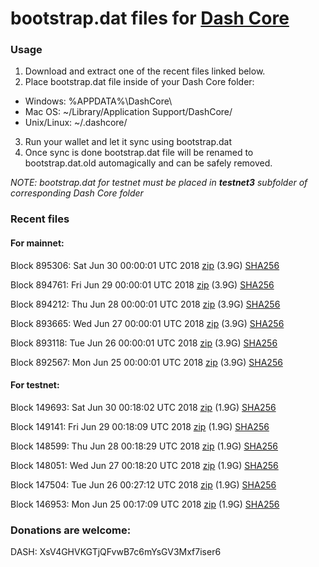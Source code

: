 # bootstrap.dat files for [Dash Core](https://www.dash.org)

### Usage

1. Download and extract one of the recent files linked below.
2. Place bootstrap.dat file inside of your Dash Core folder:
 - Windows: %APPDATA%\DashCore\
 - Mac OS: ~/Library/Application Support/DashCore/
 - Unix/Linux: ~/.dashcore/
3. Run your wallet and let it sync using bootstrap.dat
4. Once sync is done bootstrap.dat file will be renamed to bootstrap.dat.old automagically and can be safely removed.

_NOTE: bootstrap.dat for testnet must be placed in **testnet3** subfolder of corresponding Dash Core folder_

### Recent files

#### For mainnet:

Block 895306: Sat Jun 30 00:00:01 UTC 2018 [zip](https://dash-bootstrap.ams3.digitaloceanspaces.com/mainnet/2018-06-30/bootstrap.dat.zip) (3.9G) [SHA256](https://dash-bootstrap.ams3.digitaloceanspaces.com/mainnet/2018-06-30/sha256.txt)

Block 894761: Fri Jun 29 00:00:01 UTC 2018 [zip](https://dash-bootstrap.ams3.digitaloceanspaces.com/mainnet/2018-06-29/bootstrap.dat.zip) (3.9G) [SHA256](https://dash-bootstrap.ams3.digitaloceanspaces.com/mainnet/2018-06-29/sha256.txt)

Block 894212: Thu Jun 28 00:00:01 UTC 2018 [zip](https://dash-bootstrap.ams3.digitaloceanspaces.com/mainnet/2018-06-28/bootstrap.dat.zip) (3.9G) [SHA256](https://dash-bootstrap.ams3.digitaloceanspaces.com/mainnet/2018-06-28/sha256.txt)

Block 893665: Wed Jun 27 00:00:01 UTC 2018 [zip](https://dash-bootstrap.ams3.digitaloceanspaces.com/mainnet/2018-06-27/bootstrap.dat.zip) (3.9G) [SHA256](https://dash-bootstrap.ams3.digitaloceanspaces.com/mainnet/2018-06-27/sha256.txt)

Block 893118: Tue Jun 26 00:00:01 UTC 2018 [zip](https://dash-bootstrap.ams3.digitaloceanspaces.com/mainnet/2018-06-26/bootstrap.dat.zip) (3.9G) [SHA256](https://dash-bootstrap.ams3.digitaloceanspaces.com/mainnet/2018-06-26/sha256.txt)

Block 892567: Mon Jun 25 00:00:01 UTC 2018 [zip](https://dash-bootstrap.ams3.digitaloceanspaces.com/mainnet/2018-06-25/bootstrap.dat.zip) (3.9G) [SHA256](https://dash-bootstrap.ams3.digitaloceanspaces.com/mainnet/2018-06-25/sha256.txt)


#### For testnet:

Block 149693: Sat Jun 30 00:18:02 UTC 2018 [zip](https://dash-bootstrap.ams3.digitaloceanspaces.com/testnet/2018-06-30/bootstrap.dat.zip) (1.9G) [SHA256](https://dash-bootstrap.ams3.digitaloceanspaces.com/testnet/2018-06-30/sha256.txt)

Block 149141: Fri Jun 29 00:18:09 UTC 2018 [zip](https://dash-bootstrap.ams3.digitaloceanspaces.com/testnet/2018-06-29/bootstrap.dat.zip) (1.9G) [SHA256](https://dash-bootstrap.ams3.digitaloceanspaces.com/testnet/2018-06-29/sha256.txt)

Block 148599: Thu Jun 28 00:18:29 UTC 2018 [zip](https://dash-bootstrap.ams3.digitaloceanspaces.com/testnet/2018-06-28/bootstrap.dat.zip) (1.9G) [SHA256](https://dash-bootstrap.ams3.digitaloceanspaces.com/testnet/2018-06-28/sha256.txt)

Block 148051: Wed Jun 27 00:18:20 UTC 2018 [zip](https://dash-bootstrap.ams3.digitaloceanspaces.com/testnet/2018-06-27/bootstrap.dat.zip) (1.9G) [SHA256](https://dash-bootstrap.ams3.digitaloceanspaces.com/testnet/2018-06-27/sha256.txt)

Block 147504: Tue Jun 26 00:27:12 UTC 2018 [zip](https://dash-bootstrap.ams3.digitaloceanspaces.com/testnet/2018-06-26/bootstrap.dat.zip) (1.9G) [SHA256](https://dash-bootstrap.ams3.digitaloceanspaces.com/testnet/2018-06-26/sha256.txt)

Block 146953: Mon Jun 25 00:17:09 UTC 2018 [zip](https://dash-bootstrap.ams3.digitaloceanspaces.com/testnet/2018-06-25/bootstrap.dat.zip) (1.9G) [SHA256](https://dash-bootstrap.ams3.digitaloceanspaces.com/testnet/2018-06-25/sha256.txt)


### Donations are welcome:

DASH: XsV4GHVKGTjQFvwB7c6mYsGV3Mxf7iser6
